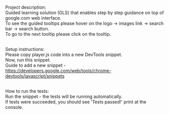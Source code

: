 Project description:<br>
Guided learning solution (GLS) that enables step by step guidance on top of google.com web interface.<br>
To see the guided tooltips please hover on the logo -> images link -> search bar -> search button.<br>
To go to the next tooltip please click on the tooltip.<br><br>

Setup instructions:<br>
Please copy player.js code into a new DevTools snippet.<br>
Now, run this snippet.<br>
Guide to add a new snippet - https://developers.google.com/web/tools/chrome-devtools/javascript/snippets<br><br>

How to run the tests:<br>
Run the snippet - the tests will be running automatically.<br>
If tests were succeeded, you should see 'Tests passed!' print at the console.<br>
